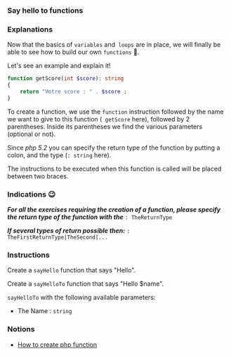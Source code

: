 ### Say hello to functions

### Explanations

Now that the basics of `variables` and` loops` are in place, we will finally be able to see how to build our own `functions` 👀.

Let's see an example and explain it!

```php
function getScore(int $score): string
{
    return "Votre score : " . $score ;
}
```

To create a function, we use the `function` instruction followed by the name we want to give to this function (` getScore` here), followed by 2 parentheses. Inside its parentheses we find the various parameters (optional or not).

Since _php 5.2_ you can specify the return type of the function by putting a colon, and the type (`: string` here).

The instructions to be executed when this function is called will be placed between two braces.

### Indications 😉

**_For all the exercises requiring the creation of a function, please specify the return type of the function with the_**
`: TheReturnType`

**_If several types of return possible then:_** `: TheFirstReturnType|TheSecond|...`

### Instructions

Create a `sayHello` function that says "Hello".

Create a `sayHelloTo` function that says "Hello $name".

`sayHelloTo` with the following available parameters:

- The Name : `string`

### Notions

- [How to create php function](https://www.w3schools.com/php/php_functions.asp)